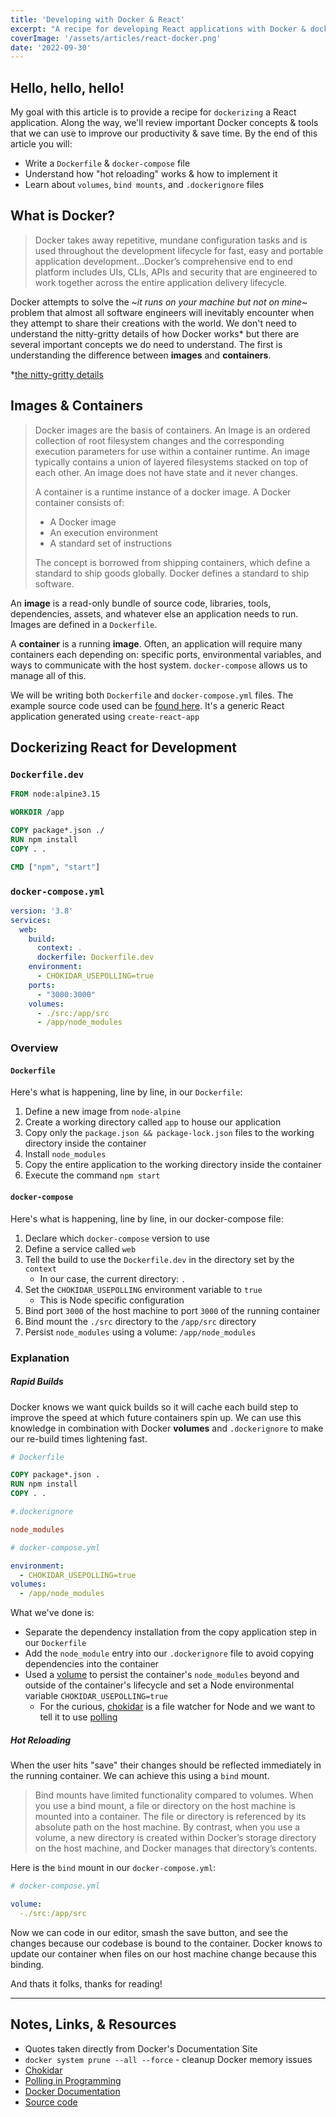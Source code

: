 ```yaml
---
title: 'Developing with Docker & React'
excerpt: "A recipe for developing React applications with Docker & docker-compose"
coverImage: '/assets/articles/react-docker.png'
date: '2022-09-30'
---
```


## Hello, hello, hello! 

My goal with this article is to provide a recipe for `dockerizing` a React application. Along the way, we'll review important Docker concepts & tools that we can use to improve our productivity & save time. By the end of this article you will: 

- Write a `Dockerfile` & `docker-compose` file
- Understand how "hot reloading" works & how to implement it
- Learn about `volumes`, `bind mounts`, and `.dockerignore` files

## What is Docker?

> Docker takes away repetitive, mundane configuration tasks and is used throughout the development lifecycle for fast, easy and portable application development...Docker’s comprehensive end to end platform includes UIs, CLIs, APIs and security that are engineered to work together across the entire application delivery lifecycle.

Docker attempts to solve the ~*it runs on your machine but not on mine*~ problem that almost all software engineers will inevitably encounter when they attempt to share their creations with the world. We don't need to understand the nitty-gritty details of how Docker works* but there are several important concepts we do need to understand. The first is understanding the difference between **images** and **containers**. 

*[the nitty-gritty details](https://docs.docker.com/get-started/overview/)

## Images & Containers

> Docker images are the basis of containers. An Image is an ordered collection of root filesystem changes and the corresponding execution parameters for use within a container runtime. An image typically contains a union of layered filesystems stacked on top of each other. An image does not have state and it never changes.
>
> A container is a runtime instance of a docker image.
>A Docker container consists of:
> - A Docker image
> - An execution environment
> - A standard set of instructions
>
>The concept is borrowed from shipping containers, which define a standard to ship goods globally. Docker defines a standard to ship software. 

An **image** is a read-only bundle of source code, libraries, tools, dependencies, assets, and whatever else an application needs to run. Images are defined in a `Dockerfile`.

A **container** is a running **image**. Often, an application will require many containers each depending on: specific ports, environmental variables, and ways to communicate with the host system. `docker-compose` allows us to manage all of this.

We will be writing both `Dockerfile` and `docker-compose.yml` files. The example source code used can be [found here](https://github.com/JamesDeLay/react-flask-docker). It's a generic React application generated using `create-react-app`

## Dockerizing React for Development

### `Dockerfile.dev`

```Dockerfile
FROM node:alpine3.15

WORKDIR /app

COPY package*.json ./
RUN npm install
COPY . .

CMD ["npm", "start"]
```

### `docker-compose.yml`

```yml
version: '3.8'
services:
  web:
    build:
      context: .
      dockerfile: Dockerfile.dev
    environment:
      - CHOKIDAR_USEPOLLING=true
    ports:
      - "3000:3000"
    volumes:
      - ./src:/app/src
      - /app/node_modules
```

### Overview

#### `Dockerfile`

Here's what is happening, line by line, in our `Dockerfile`:

1. Define a new image from `node-alpine`
2. Create a working directory called `app` to house our application
3. Copy only the `package.json && package-lock.json` files to the working directory inside the container
4. Install `node_modules`
5. Copy the entire application to the working directory inside the container
6. Execute the command `npm start`

#### `docker-compose`

Here's what is happening, line by line, in our docker-compose file:

1. Declare which `docker-compose` version to use
2. Define a service called `web`
3. Tell the build to use the `Dockerfile.dev` in the directory set by the `context`
   - In our case, the current directory: `.` 
4. Set the `CHOKIDAR_USEPOLLING` environment variable to `true`
   - This is Node specific configuration
5. Bind port `3000` of the host machine to port `3000` of the running container
6. Bind mount the `./src` directory to the `/app/src` directory
7. Persist `node_modules` using a volume: `/app/node_modules`

### Explanation

##### Rapid Builds

Docker knows we want quick builds so it will cache each build step to improve the speed at which future containers spin up. We can use this knowledge in combination with Docker **volumes** and `.dockerignore` to make our re-build times lightening fast.

```Dockerfile
# Dockerfile

COPY package*.json .
RUN npm install
COPY . .
```
```ini
#.dockerignore

node_modules
```
```yaml
# docker-compose.yml

environment:
  - CHOKIDAR_USEPOLLING=true
volumes:
  - /app/node_modules
```

What we've done is:

- Separate the dependency installation from the copy application step in our `Dockerfile`
- Add the `node_module` entry into our `.dockerignore` file to avoid copying dependencies into the container
- Used a [volume](https://docs.docker.com/storage/volumes/) to persist the container's `node_modules` beyond and outside of the container's lifecycle and set a Node environmental variable `CHOKIDAR_USEPOLLING=true`
  - For the curious, [chokidar](https://github.com/paulmillr/chokidar) is a file watcher for Node and we want to tell it to use [polling](https://en.wikipedia.org/wiki/Polling_(computer_science))

##### Hot Reloading

When the user hits "save" their changes should be reflected immediately in the running container. We can achieve this using a `bind` mount.

>Bind mounts have limited functionality compared to volumes. When you use a bind mount, a file or directory on the host machine is mounted into a container. The file or directory is referenced by its absolute path on the host machine. By contrast, when you use a volume, a new directory is created within Docker’s storage directory on the host machine, and Docker manages that directory’s contents.

Here is the `bind` mount in our `docker-compose.yml`:
```yaml
# docker-compose.yml

volume:
  -./src:/app/src
```

Now we can code in our editor, smash the save button, and see the changes because our codebase is bound to the container. Docker knows to update our container when files on our host machine change because this binding. 

And thats it folks, thanks for reading!
___
## Notes, Links, & Resources
- Quotes taken directly from Docker's Documentation Site
- `docker system prune --all --force` - cleanup Docker memory issues
- [Chokidar](https://github.com/paulmillr/chokidar)
- [Polling in Programming](https://en.wikipedia.org/wiki/Polling_(computer_science))
- [Docker Documentation](https://docs.docker.com/)
- [Source code](https://github.com/JamesDeLay/react-flask-docker)